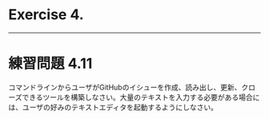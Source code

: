 # Exercise 4.

---
# 練習問題 4.11
コマンドラインからユーザがGitHubのイシューを作成、読み出し、更新、クローズできるツールを構築しなさい。大量のテキストを入力する必要がある場合には、ユーザの好みのテキストエディタを起動するようにしなさい。
